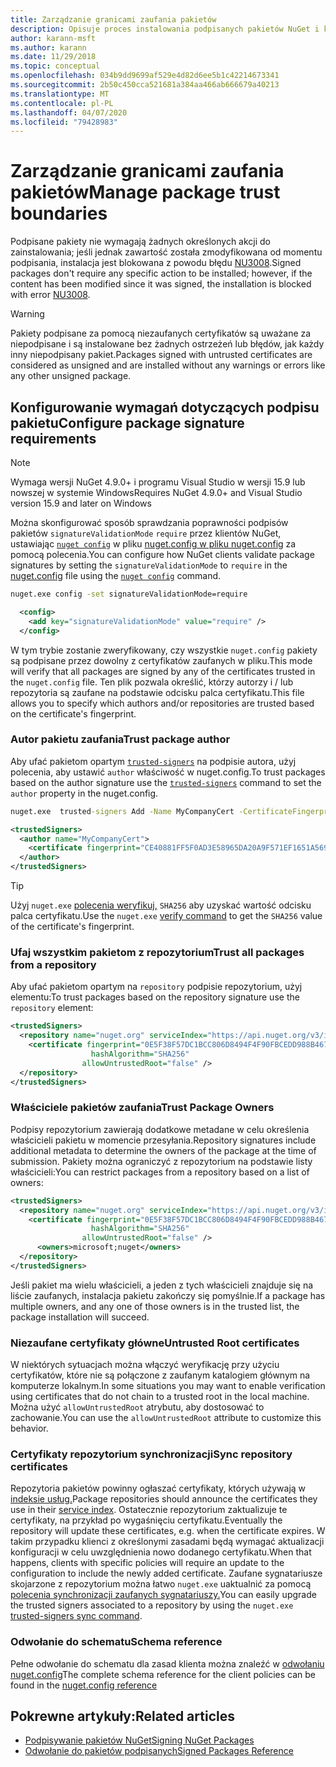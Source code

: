 ```yaml
---
title: Zarządzanie granicami zaufania pakietów
description: Opisuje proces instalowania podpisanych pakietów NuGet i konfigurowania ustawień zaufania podpisu pakietu.
author: karann-msft
ms.author: karann
ms.date: 11/29/2018
ms.topic: conceptual
ms.openlocfilehash: 034b9dd9699af529e4d82d6ee5b1c42214673341
ms.sourcegitcommit: 2b50c450cca521681a384aa466ab666679a40213
ms.translationtype: MT
ms.contentlocale: pl-PL
ms.lasthandoff: 04/07/2020
ms.locfileid: "79428983"
---
```

# <a name="manage-package-trust-boundaries"></a><span data-ttu-id="b6855-103">Zarządzanie granicami zaufania pakietów</span><span class="sxs-lookup"><span data-stu-id="b6855-103">Manage package trust boundaries</span></span>

<span data-ttu-id="b6855-104">Podpisane pakiety nie wymagają żadnych określonych akcji do zainstalowania; jeśli jednak zawartość została zmodyfikowana od momentu podpisania, instalacja jest blokowana z powodu błędu [NU3008](../reference/errors-and-warnings/NU3008.md).</span><span class="sxs-lookup"><span data-stu-id="b6855-104">Signed packages don't require any specific action to be installed; however, if the content has been modified since it was signed, the installation is blocked with error [NU3008](../reference/errors-and-warnings/NU3008.md).</span></span>

> [!Warning]
> <span data-ttu-id="b6855-105">Pakiety podpisane za pomocą niezaufanych certyfikatów są uważane za niepodpisane i są instalowane bez żadnych ostrzeżeń lub błędów, jak każdy inny niepodpisany pakiet.</span><span class="sxs-lookup"><span data-stu-id="b6855-105">Packages signed with untrusted certificates are considered as unsigned and are installed without any warnings or errors like any other unsigned package.</span></span>

## <a name="configure-package-signature-requirements"></a><span data-ttu-id="b6855-106">Konfigurowanie wymagań dotyczących podpisu pakietu</span><span class="sxs-lookup"><span data-stu-id="b6855-106">Configure package signature requirements</span></span>

> [!Note]
> <span data-ttu-id="b6855-107">Wymaga wersji NuGet 4.9.0+ i programu Visual Studio w wersji 15.9 lub nowszej w systemie Windows</span><span class="sxs-lookup"><span data-stu-id="b6855-107">Requires NuGet 4.9.0+ and Visual Studio version 15.9 and later on Windows</span></span>

<span data-ttu-id="b6855-108">Można skonfigurować sposób sprawdzania poprawności podpisów pakietów `signatureValidationMode` `require` przez klientów NuGet, ustawiając [`nuget config`](../reference/cli-reference/cli-ref-config.md) w pliku [nuget.config w pliku nuget.config](../reference/nuget-config-file.md) za pomocą polecenia.</span><span class="sxs-lookup"><span data-stu-id="b6855-108">You can configure how NuGet clients validate package signatures by setting the `signatureValidationMode` to `require` in the [nuget.config](../reference/nuget-config-file.md) file using the [`nuget config`](../reference/cli-reference/cli-ref-config.md) command.</span></span>

```cmd
nuget.exe config -set signatureValidationMode=require
```

```xml
  <config>
    <add key="signatureValidationMode" value="require" />
  </config>
```

<span data-ttu-id="b6855-109">W tym trybie zostanie zweryfikowany, czy wszystkie `nuget.config` pakiety są podpisane przez dowolny z certyfikatów zaufanych w pliku.</span><span class="sxs-lookup"><span data-stu-id="b6855-109">This mode will verify that all packages are signed by any of the certificates trusted in the `nuget.config` file.</span></span> <span data-ttu-id="b6855-110">Ten plik pozwala określić, którzy autorzy i / lub repozytoria są zaufane na podstawie odcisku palca certyfikatu.</span><span class="sxs-lookup"><span data-stu-id="b6855-110">This file allows you to specify which authors and/or repositories are trusted based on the certificate's fingerprint.</span></span>

### <a name="trust-package-author"></a><span data-ttu-id="b6855-111">Autor pakietu zaufania</span><span class="sxs-lookup"><span data-stu-id="b6855-111">Trust package author</span></span>

<span data-ttu-id="b6855-112">Aby ufać pakietom opartym [`trusted-signers`](../reference/cli-reference/cli-ref-trusted-signers.md) na podpisie autora, użyj polecenia, aby ustawić `author` właściwość w nuget.config.</span><span class="sxs-lookup"><span data-stu-id="b6855-112">To trust packages based on the author signature use the [`trusted-signers`](../reference/cli-reference/cli-ref-trusted-signers.md) command to set the `author` property in the nuget.config.</span></span>

```cmd
nuget.exe  trusted-signers Add -Name MyCompanyCert -CertificateFingerprint CE40881FF5F0AD3E58965DA20A9F571EF1651A56933748E1BF1C99E537C4E039 -FingerprintAlgorithm SHA256
```

```xml
<trustedSigners>
  <author name="MyCompanyCert">
    <certificate fingerprint="CE40881FF5F0AD3E58965DA20A9F571EF1651A56933748E1BF1C99E537C4E039" hashAlgorithm="SHA256" allowUntrustedRoot="false" />
  </author>
</trustedSigners>
```

>[!TIP]
><span data-ttu-id="b6855-113">Użyj `nuget.exe` [polecenia weryfikuj,](../reference/cli-reference/cli-ref-verify.md) `SHA256` aby uzyskać wartość odcisku palca certyfikatu.</span><span class="sxs-lookup"><span data-stu-id="b6855-113">Use the `nuget.exe` [verify command](../reference/cli-reference/cli-ref-verify.md) to get the `SHA256` value of the certificate's fingerprint.</span></span>


### <a name="trust-all-packages-from-a-repository"></a><span data-ttu-id="b6855-114">Ufaj wszystkim pakietom z repozytorium</span><span class="sxs-lookup"><span data-stu-id="b6855-114">Trust all packages from a repository</span></span>

<span data-ttu-id="b6855-115">Aby ufać pakietom opartym na `repository` podpisie repozytorium, użyj elementu:</span><span class="sxs-lookup"><span data-stu-id="b6855-115">To trust packages based on the repository signature use the `repository` element:</span></span>

```xml
<trustedSigners>  
  <repository name="nuget.org" serviceIndex="https://api.nuget.org/v3/index.json">
    <certificate fingerprint="0E5F38F57DC1BCC806D8494F4F90FBCEDD988B4676070...." 
                  hashAlgorithm="SHA256" 
                allowUntrustedRoot="false" />
  </repository>
</trustedSigners>
```

### <a name="trust-package-owners"></a><span data-ttu-id="b6855-116">Właściciele pakietów zaufania</span><span class="sxs-lookup"><span data-stu-id="b6855-116">Trust Package Owners</span></span>

<span data-ttu-id="b6855-117">Podpisy repozytorium zawierają dodatkowe metadane w celu określenia właścicieli pakietu w momencie przesyłania.</span><span class="sxs-lookup"><span data-stu-id="b6855-117">Repository signatures include additional metadata to determine the owners of the package at the time of submission.</span></span> <span data-ttu-id="b6855-118">Pakiety można ograniczyć z repozytorium na podstawie listy właścicieli:</span><span class="sxs-lookup"><span data-stu-id="b6855-118">You can restrict packages from a repository based on a list of owners:</span></span>

```xml
<trustedSigners>  
  <repository name="nuget.org" serviceIndex="https://api.nuget.org/v3/index.json">
    <certificate fingerprint="0E5F38F57DC1BCC806D8494F4F90FBCEDD988B4676070...." 
                  hashAlgorithm="SHA256" 
                allowUntrustedRoot="false" />
      <owners>microsoft;nuget</owners>
  </repository>
</trustedSigners>
```

<span data-ttu-id="b6855-119">Jeśli pakiet ma wielu właścicieli, a jeden z tych właścicieli znajduje się na liście zaufanych, instalacja pakietu zakończy się pomyślnie.</span><span class="sxs-lookup"><span data-stu-id="b6855-119">If a package has multiple owners, and any one of those owners is in the trusted list, the package installation will succeed.</span></span>

### <a name="untrusted-root-certificates"></a><span data-ttu-id="b6855-120">Niezaufane certyfikaty główne</span><span class="sxs-lookup"><span data-stu-id="b6855-120">Untrusted Root certificates</span></span>

<span data-ttu-id="b6855-121">W niektórych sytuacjach można włączyć weryfikację przy użyciu certyfikatów, które nie są połączone z zaufanym katalogiem głównym na komputerze lokalnym.</span><span class="sxs-lookup"><span data-stu-id="b6855-121">In some situations you may want to enable verification using certificates that do not chain to a trusted root in the local machine.</span></span> <span data-ttu-id="b6855-122">Można użyć `allowUntrustedRoot` atrybutu, aby dostosować to zachowanie.</span><span class="sxs-lookup"><span data-stu-id="b6855-122">You can use the `allowUntrustedRoot` attribute to customize this behavior.</span></span>

### <a name="sync-repository-certificates"></a><span data-ttu-id="b6855-123">Certyfikaty repozytorium synchronizacji</span><span class="sxs-lookup"><span data-stu-id="b6855-123">Sync repository certificates</span></span>

<span data-ttu-id="b6855-124">Repozytoria pakietów powinny ogłaszać certyfikaty, których używają w [indeksie usług.](../api/service-index.md)</span><span class="sxs-lookup"><span data-stu-id="b6855-124">Package repositories should announce the certificates they use in their [service index](../api/service-index.md).</span></span> <span data-ttu-id="b6855-125">Ostatecznie repozytorium zaktualizuje te certyfikaty, na przykład po wygaśnięciu certyfikatu.</span><span class="sxs-lookup"><span data-stu-id="b6855-125">Eventually the repository will update these certificates, e.g. when the certificate expires.</span></span> <span data-ttu-id="b6855-126">W takim przypadku klienci z określonymi zasadami będą wymagać aktualizacji konfiguracji w celu uwzględnienia nowo dodanego certyfikatu.</span><span class="sxs-lookup"><span data-stu-id="b6855-126">When that happens, clients with specific policies will require an update to the configuration to include the newly added certificate.</span></span> <span data-ttu-id="b6855-127">Zaufane sygnatariusze skojarzone z repozytorium można łatwo `nuget.exe` uaktualnić za pomocą [polecenia synchronizacji zaufanych sygnatariuszy.](../reference/cli-reference/cli-ref-trusted-signers.md#nuget-trusted-signers-sync--name-name)</span><span class="sxs-lookup"><span data-stu-id="b6855-127">You can easily upgrade the trusted signers associated to a repository by using the `nuget.exe` [trusted-signers sync command](../reference/cli-reference/cli-ref-trusted-signers.md#nuget-trusted-signers-sync--name-name).</span></span>

### <a name="schema-reference"></a><span data-ttu-id="b6855-128">Odwołanie do schematu</span><span class="sxs-lookup"><span data-stu-id="b6855-128">Schema reference</span></span>

<span data-ttu-id="b6855-129">Pełne odwołanie do schematu dla zasad klienta można znaleźć w [odwołaniu nuget.config](../reference/nuget-config-file.md#trustedsigners-section)</span><span class="sxs-lookup"><span data-stu-id="b6855-129">The complete schema reference for the client policies can be found in the [nuget.config reference](../reference/nuget-config-file.md#trustedsigners-section)</span></span>

## <a name="related-articles"></a><span data-ttu-id="b6855-130">Pokrewne artykuły:</span><span class="sxs-lookup"><span data-stu-id="b6855-130">Related articles</span></span>

- [<span data-ttu-id="b6855-131">Podpisywanie pakietów NuGet</span><span class="sxs-lookup"><span data-stu-id="b6855-131">Signing NuGet Packages</span></span>](../create-packages/Sign-a-Package.md)
- [<span data-ttu-id="b6855-132">Odwołanie do pakietów podpisanych</span><span class="sxs-lookup"><span data-stu-id="b6855-132">Signed Packages Reference</span></span>](../reference/Signed-Packages-Reference.md)
